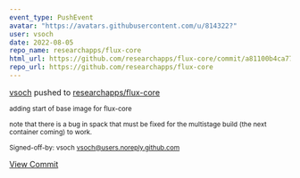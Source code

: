 ```yaml
---
event_type: PushEvent
avatar: "https://avatars.githubusercontent.com/u/814322?"
user: vsoch
date: 2022-08-05
repo_name: researchapps/flux-core
html_url: https://github.com/researchapps/flux-core/commit/a81100b4ca77309baf79dc90e0459c0d7513f377
repo_url: https://github.com/researchapps/flux-core
---
```


<a href='https://github.com/vsoch' target='_blank'>vsoch</a> pushed to <a href='https://github.com/researchapps/flux-core' target='_blank'>researchapps/flux-core</a>

<small>adding start of base image for flux-core

note that there is a bug in spack that must be fixed for the
multistage build (the next container coming) to work.

Signed-off-by: vsoch <vsoch@users.noreply.github.com></small>

<a href='https://github.com/researchapps/flux-core/commit/a81100b4ca77309baf79dc90e0459c0d7513f377' target='_blank'>View Commit</a>